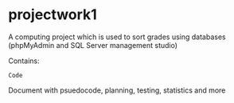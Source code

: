 # projectwork1
A computing project which is used to sort grades using databases (phpMyAdmin and SQL Server management studio)




Contains:
	
	
	
	Code
  
  
   
  Document with psuedocode, planning, testing, statistics and more

